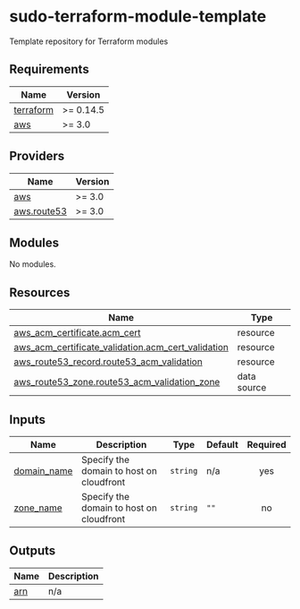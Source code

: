 # sudo-terraform-module-template
Template repository for Terraform modules

<!-- BEGIN_TF_DOCS -->
## Requirements

| Name | Version |
|------|---------|
| <a name="requirement_terraform"></a> [terraform](#requirement\_terraform) | >= 0.14.5 |
| <a name="requirement_aws"></a> [aws](#requirement\_aws) | >= 3.0 |

## Providers

| Name | Version |
|------|---------|
| <a name="provider_aws"></a> [aws](#provider\_aws) | >= 3.0 |
| <a name="provider_aws.route53"></a> [aws.route53](#provider\_aws.route53) | >= 3.0 |

## Modules

No modules.

## Resources

| Name | Type |
|------|------|
| [aws_acm_certificate.acm_cert](https://registry.terraform.io/providers/hashicorp/aws/latest/docs/resources/acm_certificate) | resource |
| [aws_acm_certificate_validation.acm_cert_validation](https://registry.terraform.io/providers/hashicorp/aws/latest/docs/resources/acm_certificate_validation) | resource |
| [aws_route53_record.route53_acm_validation](https://registry.terraform.io/providers/hashicorp/aws/latest/docs/resources/route53_record) | resource |
| [aws_route53_zone.route53_acm_validation_zone](https://registry.terraform.io/providers/hashicorp/aws/latest/docs/data-sources/route53_zone) | data source |

## Inputs

| Name | Description | Type | Default | Required |
|------|-------------|------|---------|:--------:|
| <a name="input_domain_name"></a> [domain\_name](#input\_domain\_name) | Specify the domain to host on cloudfront | `string` | n/a | yes |
| <a name="input_zone_name"></a> [zone\_name](#input\_zone\_name) | Specify the domain to host on cloudfront | `string` | `""` | no |

## Outputs

| Name | Description |
|------|-------------|
| <a name="output_arn"></a> [arn](#output\_arn) | n/a |
<!-- END_TF_DOCS -->
